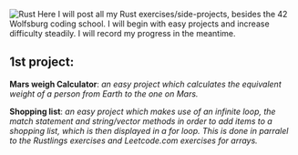 ![Rust](https://external-content.duckduckgo.com/iu/?u=https%3A%2F%2Fwww.bleepstatic.com%2Fcontent%2Fhl-images%2F2017%2F02%2F05%2FRust.jpg&f=1&nofb=1)
Here I will post all my Rust exercises/side-projects, besides the 42 Wolfsburg coding school.
I will begin with easy projects and increase difficulty steadily.
I will record my progress in the meantime.

## 1st project:

**Mars weigh Calculator**: *an easy project which calculates the equivalent weight of a person from Earth to the one on Mars.*

**Shopping list**: *an easy project which makes use of an infinite loop, the match statement and string/vector methods in order to add items to a shopping list, which is then displayed in a for loop. This is done in parralel to the Rustlings exercises and Leetcode.com exercises for arrays.*

